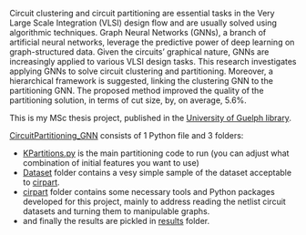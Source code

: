 Circuit clustering and circuit partitioning are essential tasks in the Very Large Scale Integration (VLSI) design flow and are usually solved using algorithmic techniques. Graph Neural Networks (GNNs), a branch of artificial neural networks, leverage the predictive power of deep learning on graph-structured data. Given the circuits’ graphical nature, GNNs are increasingly applied to various VLSI design tasks. This research investigates applying GNNs to solve circuit clustering and partitioning. Moreover, a hierarchical framework is suggested, linking the clustering GNN to the partitioning GNN. The proposed method improved the quality of the partitioning solution, in terms of cut size, by, on average, 5.6%.

This is my MSc thesis project, published in the [University of Guelph library](https://atrium.lib.uoguelph.ca/items/627e8d6b-9297-4a3d-a3a9-72e309856c80).

[CircuitPartitioning_GNN](https://github.com/AnitaSoroush/CircuitPartitioning-GNN/blob/main/CircuitPartitioning_GNN) consists of 1 Python file and 3 folders:
* [KPartitions.py](https://github.com/AnitaSoroush/CircuitPartitioning-GNN/blob/main/CircuitPartitioning_GNN/KPartitions.py) is the main partitioning code to run (you can adjust what combination of initial features you want to use)
* [Dataset](https://github.com/AnitaSoroush/CircuitPartitioning-GNN/tree/main/CircuitPartitioning_GNN/Dataset/NET_dr) folder contains a vesy simple sample of the dataset acceptable to [cirpart](https://github.com/AnitaSoroush/CircuitPartitioning-GNN/tree/main/CircuitPartitioning_GNN/cirpart).
* [cirpart](https://github.com/AnitaSoroush/CircuitPartitioning-GNN/tree/main/CircuitPartitioning_GNN/cirpart) folder contains some necessary tools and Python packages developed for this project, mainly to address reading the netlist circuit datasets and turning them to manipulable graphs.
* and finally the results are pickled in [results](https://github.com/AnitaSoroush/CircuitPartitioning-GNN/tree/main/CircuitPartitioning_GNN/results) folder.

